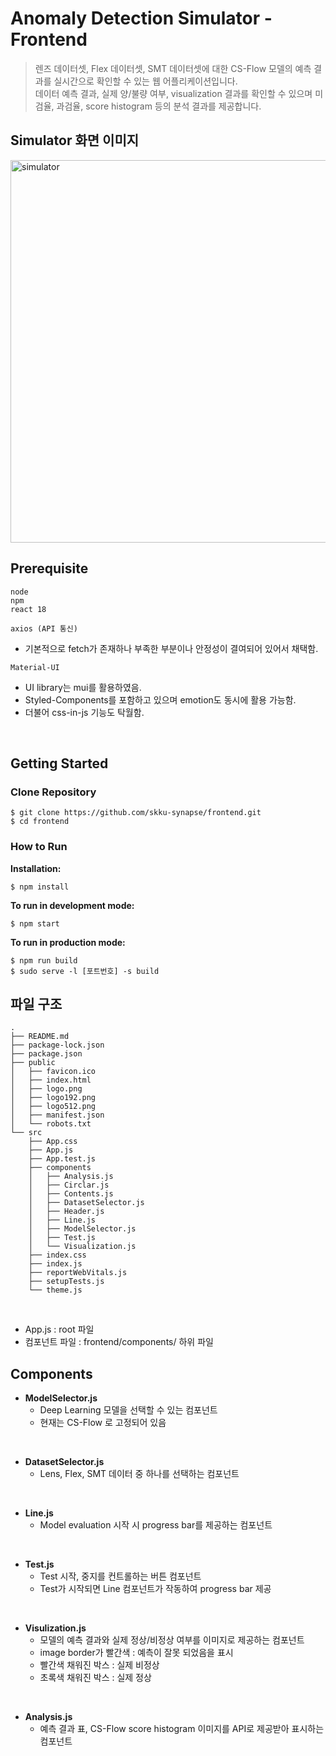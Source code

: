 # Anomaly Detection Simulator - Frontend

> 렌즈 데이터셋, Flex 데이터셋, SMT 데이터셋에 대한 CS-Flow 모델의 예측 결과를 실시간으로 확인할 수 있는 웹 어플리케이션입니다.  
> 데이터 예측 결과, 실제 양/불량 여부, visualization 결과를 확인할 수 있으며 미검율, 과검율, score histogram 등의 분석 결과를 제공합니다.

## Simulator 화면 이미지

<img width="612" alt="simulator" src="https://user-images.githubusercontent.com/79344555/208288209-0e8ca0e8-3121-4ab1-ad23-5ac315a7404d.png">

<br />

## Prerequisite

`node`  
`npm`  
`react 18`

`axios (API 통신)`

- 기본적으로 fetch가 존재하나 부족한 부분이나 안정성이 결여되어 있어서 채택함.

`Material-UI`

- UI library는 mui를 활용하였음.
- Styled-Components를 포함하고 있으며 emotion도 동시에 활용 가능함.
- 더불어 css-in-js 기능도 탁월함.

<br />

## Getting Started

### Clone Repository

```shell script
$ git clone https://github.com/skku-synapse/frontend.git
$ cd frontend
```

### How to Run

**Installation:**

```
$ npm install
```

**To run in development mode:**

```shell script
$ npm start
```

**To run in production mode:**

```shell script
$ npm run build
$ sudo serve -l [포트번호] -s build
```

## 파일 구조

```
.
├── README.md
├── package-lock.json
├── package.json
├── public
│   ├── favicon.ico
│   ├── index.html
│   ├── logo.png
│   ├── logo192.png
│   ├── logo512.png
│   ├── manifest.json
│   └── robots.txt
└── src
    ├── App.css
    ├── App.js
    ├── App.test.js
    ├── components
    │   ├── Analysis.js
    │   ├── Circlar.js
    │   ├── Contents.js
    │   ├── DatasetSelector.js
    │   ├── Header.js
    │   ├── Line.js
    │   ├── ModelSelector.js
    │   ├── Test.js
    │   └── Visualization.js
    ├── index.css
    ├── index.js
    ├── reportWebVitals.js
    ├── setupTests.js
    └── theme.js
```

<br />

- App.js : root 파일
- 컴포넌트 파일 : frontend/components/ 하위 파일

## Components

- **ModelSelector.js**
  - Deep Learning 모델을 선택할 수 있는 컴포넌트
  - 현재는 CS-Flow 로 고정되어 있음

<br />

- **DatasetSelector.js**
  - Lens, Flex, SMT 데이터 중 하나를 선택하는 컴포넌트

<br />

- **Line.js**
  - Model evaluation 시작 시 progress bar를 제공하는 컴포넌트

<br />

- **Test.js**
  - Test 시작, 중지를 컨트롤하는 버튼 컴포넌트
  - Test가 시작되면 Line 컴포넌트가 작동하여 progress bar 제공

<br />

- **Visulization.js**
  - 모델의 예측 결과와 실제 정상/비정상 여부를 이미지로 제공하는 컴포넌트
  - image border가 빨간색 : 예측이 잘못 되었음을 표시
  - 빨간색 채워진 박스 : 실제 비정상
  - 초록색 채워진 박스 : 실제 정상

<br />

- **Analysis.js**
  - 예측 결과 표, CS-Flow score histogram 이미지를 API로 제공받아 표시하는 컴포넌트
